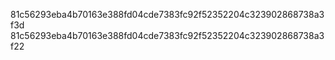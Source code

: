 81c56293eba4b70163e388fd04cde7383fc92f52352204c323902868738a3f3d
81c56293eba4b70163e388fd04cde7383fc92f52352204c323902868738a3f22
